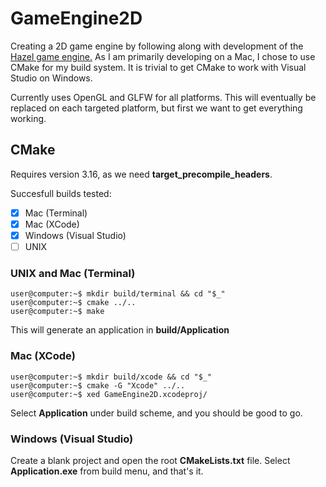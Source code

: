 # GameEngine2D #

Creating a 2D game engine by following along with development of the [Hazel game engine.](https://github.com/TheCherno/Hazel) As I am primarily developing on a Mac, I chose to use CMake for my build system. It is trivial to get CMake to work with Visual Studio on Windows.

Currently uses OpenGL and GLFW for all platforms. This will eventually be replaced on each targeted platform, but first we want to get everything working.

## CMake ##

Requires version 3.16, as we need **target_precompile_headers**.

Succesfull builds tested:

- [x] Mac (Terminal)
- [x] Mac (XCode)
- [x] Windows (Visual Studio)
- [ ] UNIX

### UNIX and Mac (Terminal) ###

```console
user@computer:~$ mkdir build/terminal && cd "$_"
user@computer:~$ cmake ../..
user@computer:~$ make
```

This will generate an application in **build/Application**

### Mac (XCode) ###

```console
user@computer:~$ mkdir build/xcode && cd "$_"
user@computer:~$ cmake -G "Xcode" ../..
user@computer:~$ xed GameEngine2D.xcodeproj/
```

Select **Application** under build scheme, and you should be good to go.

### Windows (Visual Studio) ###

Create a blank project and open the root **CMakeLists.txt** file. Select **Application.exe** from build menu, and that's it.
